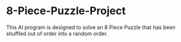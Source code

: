 # 8-Piece-Puzzle-Project
This AI program is designed to solve an 8 Piece Puzzle that has been shuffled out of order into a random order.
